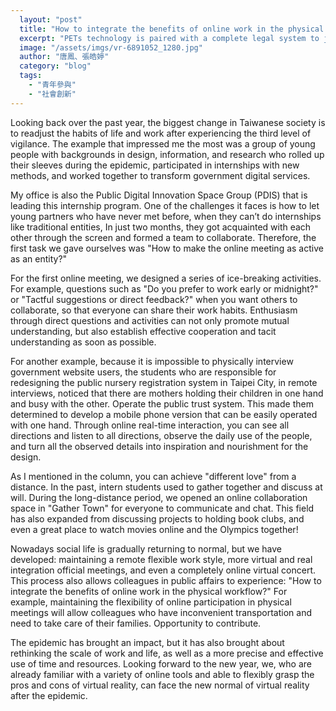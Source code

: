 ```yaml
---
  layout: "post"
  title: "How to integrate the benefits of online work in the physical workflow?"
  excerpt: "PETs technology is paired with a complete legal system to jointly uphold human rights in the digital age."
  image: "/assets/imgs/vr-6891052_1280.jpg"
  author: "唐鳳、張皓婷"
  category: "blog"
  tags: 
    - "青年參與"
    - "社會創新"
---
```



Looking back over the past year, the biggest change in Taiwanese society is to readjust the habits of life and work after experiencing the third level of vigilance. The example that impressed me the most was a group of young people with backgrounds in design, information, and research who rolled up their sleeves during the epidemic, participated in internships with new methods, and worked together to transform government digital services. 

My office is also the Public Digital Innovation Space Group (PDIS) that is leading this internship program. One of the challenges it faces is how to let young partners who have never met before, when they can’t do internships like traditional entities, In just two months, they got acquainted with each other through the screen and formed a team to collaborate. Therefore, the first task we gave ourselves was "How to make the online meeting as active as an entity?"

For the first online meeting, we designed a series of ice-breaking activities. For example, questions such as "Do you prefer to work early or midnight?" or "Tactful suggestions or direct feedback?" when you want others to collaborate, so that everyone can share their work habits. Enthusiasm through direct questions and activities can not only promote mutual understanding, but also establish effective cooperation and tacit understanding as soon as possible. 

For another example, because it is impossible to physically interview government website users, the students who are responsible for redesigning the public nursery registration system in Taipei City, in remote interviews, noticed that there are mothers holding their children in one hand and busy with the other. Operate the public trust system. This made them determined to develop a mobile phone version that can be easily operated with one hand. Through online real-time interaction, you can see all directions and listen to all directions, observe the daily use of the people, and turn all the observed details into inspiration and nourishment for the design. 

As I mentioned in the column, you can achieve "different love" from a distance. In the past, intern students used to gather together and discuss at will. During the long-distance period, we opened an online collaboration space in "Gather Town" for everyone to communicate and chat. This field has also expanded from discussing projects to holding book clubs, and even a great place to watch movies online and the Olympics together! 

Nowadays social life is gradually returning to normal, but we have developed: maintaining a remote flexible work style, more virtual and real integration official meetings, and even a completely online virtual concert. This process also allows colleagues in public affairs to experience: "How to integrate the benefits of online work in the physical workflow?" For example, maintaining the flexibility of online participation in physical meetings will allow colleagues who have inconvenient transportation and need to take care of their families. Opportunity to contribute. 

The epidemic has brought an impact, but it has also brought about rethinking the scale of work and life, as well as a more precise and effective use of time and resources. Looking forward to the new year, we, who are already familiar with a variety of online tools and able to flexibly grasp the pros and cons of virtual reality, can face the new normal of virtual reality after the epidemic. 
